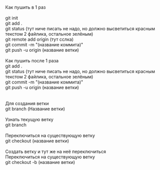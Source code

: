 Как пушить в 1 раз <br>
<br>
git init <br>
git add . <br>
git status (тут ниче писать не надо, но должно высветиться красным текстом 2 файлика, остальное зелёным) <br>
git remote add origin (тут сслка) <br>
git commit -m "(название коммита)" <br>
git push -u origin (название ветки) <br>
<br>
Как пушить после 1 раза
<br>
git add . <br>
git status (тут ниче писать не надо, но должно высветиться красным текстом 2 файлика, остальное зелёным) <br>
git commit -m "(название коммита)" <br>
git push -u origin (название ветки) <br>
<br>
<br>
Для создания ветки <br>
git branch (Название ветки) <br>
<br>
Узнать текущую ветку <br>
git branch <br>
<br>
Переключиться на существующую ветку <br>
git checkout (название ветки) <br>
<br>
Создать ветку и тут же на неё переключиться <br>
Переключиться на существующую ветку <br>
git checkout -b (название ветки)
